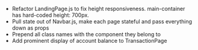 - Refactor LandingPage.js to fix height responsiveness.  main-container has hard-coded height: 700px.
- Pull state out of Navbar.js, make each page stateful and pass everything down as props
- Prepend all class names with the component they belong to
- Add prominent display of account balance to TransactionPage